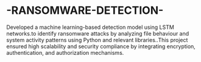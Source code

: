 # -RANSOMWARE-DETECTION-
Developed a machine learning-based detection model using LSTM networks.to identify ransomware attacks by analyzing file behaviour and system activity patterns using Python and relevant libraries..This project ensured high scalability and security compliance by integrating encryption, authentication, and authorization mechanisms.
